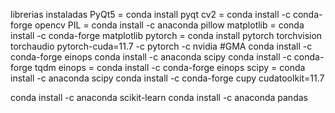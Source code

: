 librerias instaladas
PyQt5 = conda install pyqt
cv2 = conda install -c conda-forge opencv
PIL = conda install -c anaconda pillow
matplotlib = conda install -c conda-forge matplotlib
pytorch = conda install pytorch torchvision torchaudio pytorch-cuda=11.7 -c pytorch -c nvidia
#GMA
conda install -c conda-forge einops
conda install -c anaconda scipy
conda install -c conda-forge tqdm
einops = conda install -c conda-forge einops
scipy = conda install -c anaconda scipy
conda install -c conda-forge cupy cudatoolkit=11.7

conda install -c anaconda scikit-learn
conda install -c anaconda pandas
